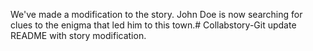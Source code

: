 We've made a modification to the story. John Doe is now searching for clues to the enigma that led him to this town.# Collabstory-Git
update README with story modification. 
